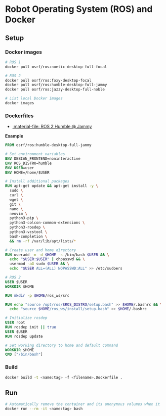 # Robot Operating System (ROS) and Docker

## Setup

### Docker images

```sh
# ROS 1
docker pull osrf/ros:noetic-desktop-full-focal

# ROS 2
docker pull osrf/ros:foxy-desktop-focal
docker pull osrf/ros:humble-desktop-full-jammy
docker pull osrf/ros:jazzy-desktop-full-noble

# List local Docker images
docker images
```

### Dockerfiles

- [:material-file: ROS 2 Humble @ Jammy](../../assets/tools/docker/ros/ros2humble.Dockerfile)

**Example**

```dockerfile
FROM osrf/ros:humble-desktop-full-jammy

# Set environment variables
ENV DEBIAN_FRONTEND=noninteractive
ENV ROS_DISTRO=humble
ENV USER=user
ENV HOME=/home/$USER

# Install additional packages
RUN apt-get update && apt-get install -y \
  sudo \
  curl \
  wget \
  git \
  nano \
  neovim \
  python3-pip \
  python3-colcon-common-extensions \
  python3-rosdep \
  python3-vcstool \
  bash-completion \
  && rm -rf /var/lib/apt/lists/*

# Create user and home directory
RUN useradd -m -d $HOME -s /bin/bash $USER && \
  echo "$USER:$USER" | chpasswd && \
  usermod -aG sudo $USER && \
  echo "$USER ALL=(ALL) NOPASSWD:ALL" >> /etc/sudoers

# ROS 2
USER $USER
WORKDIR $HOME

RUN mkdir -p $HOME/ros_ws/src

RUN echo "source /opt/ros/$ROS_DISTRO/setup.bash" >> $HOME/.bashrc && \
  echo "source $HOME/ros_ws/install/setup.bash" >> $HOME/.bashrc

# Initialize rosdep
USER root
RUN rosdep init || true
USER $USER
RUN rosdep update

# Set working directory to home and default command
WORKDIR $HOME
CMD ["/bin/bash"]

```

### Build

```sh
docker build -t <name:tag> -f <filename>.Dockerfile .
```

## Run

```sh
# Automatically remove the container and its anonymous volumes when it exits
docker run --rm -it <name:tag> bash
```
